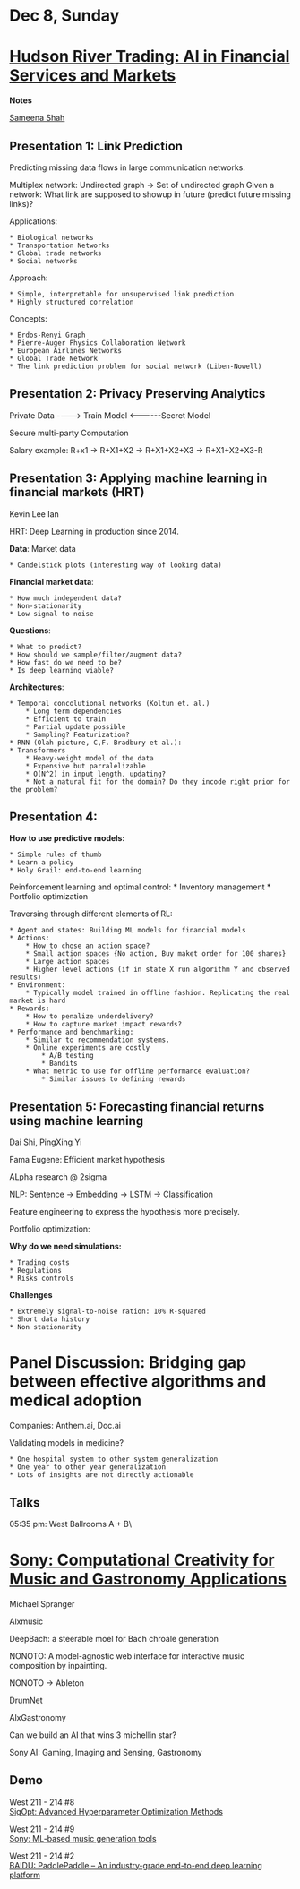 # Dec 8, Sunday 


# [Hudson River Trading: AI in Financial Services and Markets](https://nips.cc/ExpoConferences/2019/schedule?workshop_id=22)

**Notes**

[Sameena Shah](https://www.linkedin.com/in/sameenashah/)

## Presentation 1: Link Prediction

Predicting missing data flows in large communication networks.

Multiplex network: Undirected graph -> Set of undirected graph
Given a network: 
    What link are supposed to showup in future (predict future missing links)?

Applications:

    * Biological networks
    * Transportation Networks
    * Global trade networks
    * Social networks

Approach:

    * Simple, interpretable for unsupervised link prediction
    * Highly structured correlation

Concepts:

    * Erdos-Renyi Graph
    * Pierre-Auger Physics Collaboration Network
    * European Airlines Networks
    * Global Trade Network
    * The link prediction problem for social network (Liben-Nowell)


## Presentation 2: Privacy Preserving Analytics

Private Data ----> Train Model <------Secret Model

Secure multi-party Computation

Salary example: R+x1 -> R+X1+X2 -> R+X1+X2+X3 -> R+X1+X2+X3-R


## Presentation 3: Applying machine learning in financial markets (HRT)

Kevin Lee
Ian 

HRT: Deep Learning in production since 2014.

**Data**: Market data

    * Candelstick plots (interesting way of looking data)

**Financial market data**:

    * How much independent data?
    * Non-stationarity
    * Low signal to noise

**Questions**:

    * What to predict?
    * How should we sample/filter/augment data?
    * How fast do we need to be?
    * Is deep learning viable?

**Architectures**:

    * Temporal concolutional networks (Koltun et. al.)
        * Long term dependencies
        * Efficient to train
        * Partial update possible
        * Sampling? Featurization?
    * RNN (Olah picture, C,F. Bradbury et al.):
    * Transformers
        * Heavy-weight model of the data
        * Expensive but parralelizable
        * O(N^2) in input length, updating?
        * Not a natural fit for the domain? Do they incode right prior for the problem?
    

## Presentation 4:

**How to use predictive models:**

    * Simple rules of thumb
    * Learn a policy
    * Holy Grail: end-to-end learning
       
Reinforcement learning and optimal control:
    * Inventory management
    * Portfolio optimization

Traversing through different elements of RL:

    * Agent and states: Building ML models for financial models
    * Actions:
        * How to chose an action space?
        * Small action spaces {No action, Buy maket order for 100 shares}
        * Large action spaces
        * Higher level actions (if in state X run algorithm Y and observed results)
    * Environment:
        * Typically model trained in offline fashion. Replicating the real market is hard
    * Rewards:
        * How to penalize underdelivery?
        * How to capture market impact rewards?
    * Performance and benchmarking:
        * Similar to recommendation systems.
        * Online experiments are costly
            * A/B testing
            * Bandits
        * What metric to use for offline performance evaluation?
            * Similar issues to defining rewards

## Presentation 5: Forecasting financial returns using machine learning

Dai Shi, PingXing Yi

Fama Eugene: Efficient market hypothesis

ALpha research @ 2sigma

NLP: Sentence -> Embedding -> LSTM -> Classification

Feature engineering to express the hypothesis more precisely.

Portfolio optimization:

**Why do we need simulations:**

    * Trading costs
    * Regulations
    * Risks controls

**Challenges**

    * Extremely signal-to-noise ration: 10% R-squared
    * Short data history
    * Non stationarity


# Panel Discussion: Bridging gap between effective algorithms and medical adoption

Companies: Anthem.ai, Doc.ai

Validating models in medicine?

    * One hospital system to other system generalization
    * One year to other year generalization
    * Lots of insights are not directly actionable





## Talks

05:35 pm: West Ballrooms A + B\
# [Sony: Computational Creativity for Music and Gastronomy Applications](https://nips.cc/ExpoConferences/2019/schedule?talk_id=59)

 Michael Spranger

 Alxmusic

 DeepBach: a steerable moel for Bach chroale generation

 NONOTO: A model-agnostic web interface for interactive music composition by inpainting.

 NONOTO -> Ableton

 DrumNet

 AlxGastronomy

 Can we build an AI that wins 3 michellin star?

 Sony AI: Gaming, Imaging and Sensing, Gastronomy

 




## Demo

West 211 - 214 #8\
[SigOpt: Advanced Hyperparameter Optimization Methods](https://nips.cc/ExpoConferences/2019/schedule?demo_id=27)

West 211 - 214 #9\
[Sony: ML-based music generation tools](https://nips.cc/ExpoConferences/2019/schedule?demo_id=29)

West 211 - 214 #2\
[BAIDU: PaddlePaddle – An industry-grade end-to-end deep learning platform](https://nips.cc/ExpoConferences/2019/schedule?demo_id=21)